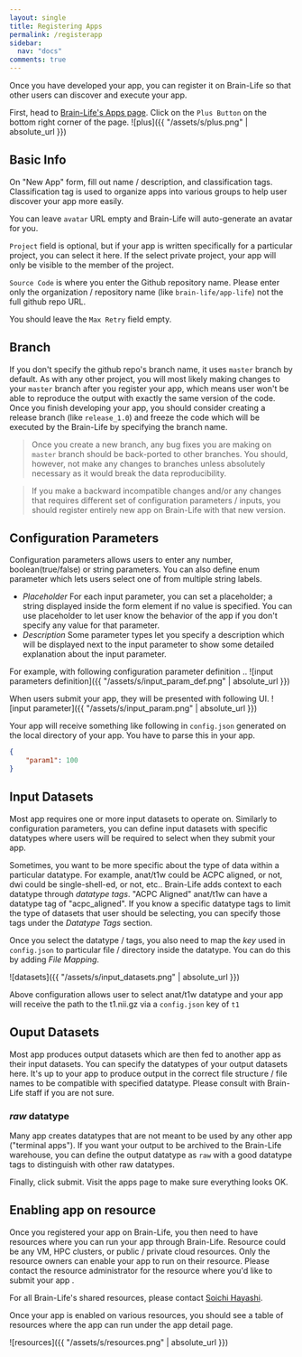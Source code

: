 ```yaml
---
layout: single
title: Registering Apps
permalink: /registerapp
sidebar:
  nav: "docs"
comments: true
---
```


Once you have developed your app, you can register it on Brain-Life so that other users can discover and execute your app. 

First, head to [Brain-Life's Apps page](https://brain-life.org/warehouse/#/apps). Click on the `Plus Button` on the bottom right corner of the page. 
![plus]({{ "/assets/s/plus.png" | absolute_url }}) 

## Basic Info

On "New App" form, fill out name / description, and classification tags. Classification tag is used to organize apps into various groups to help user discover your app more easily.

You can leave `avatar` URL empty and Brain-Life will auto-generate an avatar for you.

`Project` field is optional, but if your app is written specifically for a particular project, you can select it here. If the select private project, your app will only be visible to the member of the project.

`Source Code` is where you enter the Github repository name. Please enter only the organization / repository name (like `brain-life/app-life`) not the full github repo URL.

You should leave the `Max Retry` field empty.

## Branch

If you don't specify the github repo's branch name, it uses `master` branch by default. As with any other project, you will most likely making changes to your `master` branch after you register your app, which means user won't be able to reproduce the output with exactly the same version of the code. Once you finish developing your app, you should consider creating a release branch (like `release_1.0`) and freeze the code which will be executed by the Brain-Life by specifying the branch name.

> Once you create a new branch, any bug fixes you are making on `master` branch should be back-ported to other branches. You should, however, not make any changes to branches unless absolutely necessary as it would break the data reproducibility. 

> If you make a backward incompatible changes and/or any changes that requires different set of configuration parameters / inputs, you should register entirely new app on Brain-Life with that new version.

## Configuration Parameters

Configuration parameters allows users to enter any number, boolean(true/false) or string parameters. You can also define enum parameter which lets users select one of from multiple string labels. 


* *Placeholder* For each input parameter, you can set a placeholder; a string displayed inside the form element if no value is specified. You can use placeholder to let user know the behavior of the app if you don't specify any value for that parameter. 
* *Description* Some parameter types let you specify a description which will be displayed next to the input parameter to show some detailed explanation about the input parameter.

For example, with following configuration parameter definition ..
![input parameters definition]({{ "/assets/s/input_param_def.png" | absolute_url }})
 
When users submit your app, they will be presented with following UI.
![input parameter]({{ "/assets/s/input_param.png" | absolute_url }})

Your app will receive something like following in `config.json` generated on the local directory of your app. You have to parse this in your app.

```json
{
    "param1": 100
}
```

## Input Datasets

Most app requires one or more input datasets to operate on. Similarly to configuration parameters, you can define input datasets with specific datatypes where users will be required to select when they submit your app.
 
Sometimes, you want to be more specific about the type of data within a particular datatype. For example, anat/t1w could be ACPC aligned, or not, dwi could be single-shell-ed, or not, etc.. Brain-Life adds context to each datatype through *datatype tags*. "ACPC Aligned" anat/t1w can have a datatype tag of "acpc_aligned". If you know a specific datatype tags to limit the type of datasets that user should be selecting, you can specify those tags under the *Datatype Tags* section.

Once you select the datatype / tags, you also need to map the *key* used in `config.json` to particular file / directory inside the datatype. You can do this by adding *File Mapping*.

![datasets]({{ "/assets/s/input_datasets.png" | absolute_url }})

Above configuration allows user to select anat/t1w datatype and your app will receive the path to the t1.nii.gz via a `config.json` key of `t1`

## Ouput Datasets

Most app produces output datasets which are then fed to another app as their input datasets. You can specify the datatypes of your output datasets here. It's up to your app to produce output in the correct file structure / file names to be compatible with specified datatype. Please consult with Brain-Life staff if you are not sure. 

### *raw* datatype

Many app creates datatypes that are not meant to be used by any other app ("terminal apps"). If you want your output to be archived to the Brain-Life warehouse, you can define the output datatype as `raw` with a good datatype tags to distinguish with other raw datatypes. 

Finally, click submit. Visit the apps page to make sure everything looks OK.

## Enabling app on resource

Once you registered your app on Brain-Life, you then need to have resources where you can run your app through Brain-Life. Resource could be any VM, HPC clusters, or public / private cloud resources. Only the resource owners can enable your app to run on their resource. Please contact the resource administrator for the resource where you'd like to submit your app . 

For all Brain-Life's shared resources, please contact [Soichi Hayashi](mailto:hayashis@iu.edu).

Once your app is enabled on various resources, you should see a table of resources where the app can run under the app detail page.

![resources]({{ "/assets/s/resources.png" | absolute_url }})
